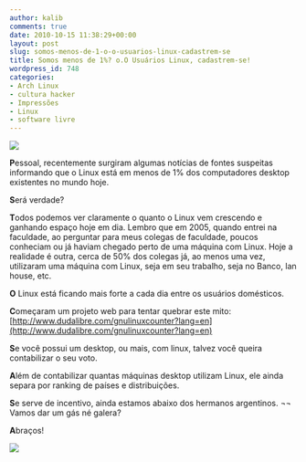 ```yaml
---
author: kalib
comments: true
date: 2010-10-15 11:38:29+00:00
layout: post
slug: somos-menos-de-1-o-o-usuarios-linux-cadastrem-se
title: Somos menos de 1%? o.O Usuários Linux, cadastrem-se!
wordpress_id: 748
categories:
- Arch Linux
- cultura hacker
- Impressões
- Linux
- software livre
---
```


[![](http://marcelocavalcante.net/portal/wp-content/uploads/2010/10/tux_muscle.png)](http://marcelocavalcante.net/portal/wp-content/uploads/2010/10/tux_muscle.png)


**P**essoal, recentemente surgiram algumas notícias de fontes suspeitas informando que o Linux está em menos de 1% dos computadores desktop existentes no mundo hoje.

**S**erá verdade?

**T**odos podemos ver claramente o quanto o Linux vem crescendo e ganhando espaço hoje em dia. Lembro que em 2005, quando entrei na faculdade, ao perguntar para meus colegas de faculdade, poucos conheciam ou já haviam chegado perto de uma máquina com Linux. Hoje a realidade é outra, cerca de 50% dos colegas já, ao menos uma vez, utilizaram uma máquina com Linux, seja em seu trabalho, seja no Banco, lan house, etc.

**O** Linux está ficando mais forte a cada dia entre os usuários domésticos.

**C**omeçaram um projeto web para tentar quebrar este mito: [http://www.dudalibre.com/gnulinuxcounter?lang=en](http://www.dudalibre.com/gnulinuxcounter?lang=en)

**S**e você possui um desktop, ou mais, com linux, talvez você queira contabilizar o seu voto.

**A**lém de contabilizar quantas máquinas desktop utilizam Linux, ele ainda separa por ranking de países e distribuições.

**S**e serve de incentivo, ainda estamos abaixo dos hermanos argentinos. ¬¬ Vamos dar um gás né galera?

**A**braços!


![](http://www.marcelocavalcante.net/portal/imgs/userbar.gif)
